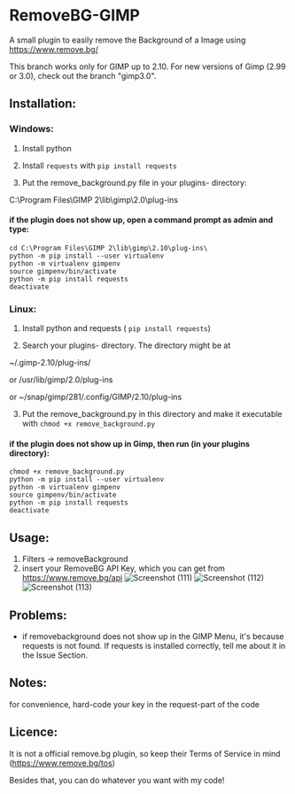 # RemoveBG-GIMP
A small plugin to easily remove the Background of a Image using https://www.remove.bg/

This branch works only for GIMP up to 2.10. For new versions of Gimp (2.99 or 3.0), check out the branch "gimp3.0".
## Installation:
### Windows: 
1. Install python

2. Install  `requests` with `pip install requests`

3. Put the remove_background.py file in your plugins- directory:

C:\Program Files\GIMP 2\lib\gimp\2.0\plug-ins

#### if the plugin does not show up, open a command prompt as admin and type:
```
cd C:\Program Files\GIMP 2\lib\gimp\2.10\plug-ins\
python -m pip install --user virtualenv
python -m virtualenv gimpenv
source gimpenv/bin/activate
python -m pip install requests
deactivate
 ```

### Linux: 
1. Install python and requests ( `pip install requests`)

2. Search your plugins- directory. The directory might be at

 ~/.gimp-2.10/plug-ins/

 or /usr/lib/gimp/2.0/plug-ins  

 or ~/snap/gimp/281/.config/GIMP/2.10/plug-ins

3. Put the remove_background.py in this directory and make it executable with `chmod +x remove_background.py` 

#### if the plugin does not show up in Gimp, then run (in your plugins directory):

```
chmod +x remove_background.py
python -m pip install --user virtualenv
python -m virtualenv gimpenv
source gimpenv/bin/activate
python -m pip install requests
deactivate
```
 

## Usage:
1. Filters -> removeBackground
2. insert your RemoveBG API Key, which you can get from https://www.remove.bg/api
![Screenshot (111)](https://user-images.githubusercontent.com/66686353/84802853-773a8080-b001-11ea-9c1a-5da90977a010.png)
![Screenshot (112)](https://user-images.githubusercontent.com/66686353/84803152-e1532580-b001-11ea-9bf5-ff2061c3f061.png)
![Screenshot (113)](https://user-images.githubusercontent.com/66686353/84802857-786bad80-b001-11ea-9bdd-be2c37bbea8d.png)

## Problems:
- if removebackground does not show up in the GIMP Menu, it's because requests is not found. 
If requests is installed correctly, tell me about it in the Issue Section.

## Notes:
for convenience, hard-code your key in the request-part of the code

## Licence:
It is not a official remove.bg plugin, so keep their Terms of Service in mind (https://www.remove.bg/tos)

Besides that, you can do whatever you want with my code!
